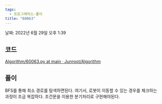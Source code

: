 ```yaml
---
tags:
  - 프로그래머스-풀이
title: "60063"
---
```


날짜: 2022년 6월 29일 오후 1:39

## 코드

[Algorithm/60063.py at main · Junroot/Algorithm](https://github.com/Junroot/Algorithm/blob/main/programmers/60063.py)

## 풀이

BFS를 통해 최소 경로를 탐색하면된다. 여기서, 로봇이 이동할 수 있는 경우를 체크하는 과정이 조금 복잡하다. 조건문을 이용한 분기처리로 구현해야된다.
